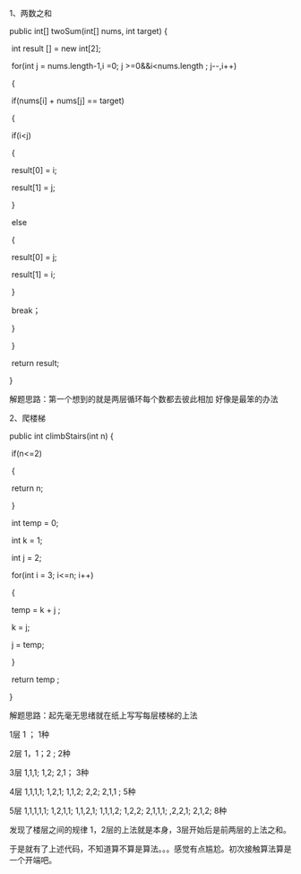 1、两数之和

 public int[] twoSum(int[] nums, int target) {

​    int result [] = new int[2];

​      for(int j = nums.length-1,i =0; j >=0&&i<nums.length ; j--,i++)

​      {

​       if(nums[i] + nums[j] == target)

​        {

​          if(i<j)

​          {

​            result[0] = i;

​            result[1] = j;

​          }

​          else

​          {

​            result[0] = j;

​            result[1] = i;

​          }

​			break；

​        }

​    }

​    return result;

}

解题思路：第一个想到的就是两层循环每个数都去彼此相加  好像是最笨的办法



2、爬楼梯

 public int climbStairs(int n) {

​    if(n<=2)

​    {

​      return n;

​    }

​    int temp = 0;

​    int k = 1; 

​    int j = 2;

​    for(int i = 3; i<=n; i++)

​    {

​      temp = k + j ;

​      k = j;

​      j = temp;

​    }

​    return temp ;

  }



解题思路：起先毫无思绪就在纸上写写每层楼梯的上法

1层  1 ； 1种

2层  1，1；2 ;  2种

3层  1,1,1;  1,2;  2,1；  3种

4层  1,1,1,1;  1,2,1; 1,1,2; 2,2; 2,1,1 ; 5种

5层  1,1,1,1,1;  1,2,1,1;  1,1,2,1;  1,1,1,2; 1,2,2;  2,1,1,1;  ,2,2,1;  2,1,2;  8种

发现了楼层之间的规律  1，2层的上法就是本身，3层开始后是前两层的上法之和。

于是就有了上述代码，不知道算不算是算法。。。感觉有点尴尬。初次接触算法算是一个开端吧。